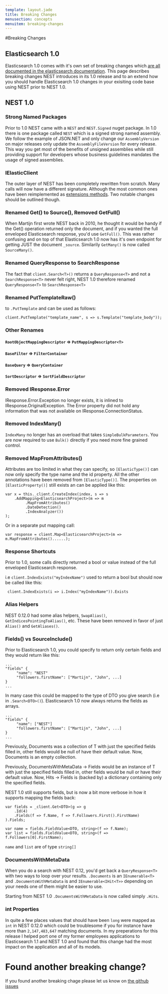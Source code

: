 ```yaml
---
template: layout.jade
title: Breaking Changes
menusection: concepts
menuitem: breaking-changes
---
```


#Breaking Changes

## Elasticsearch 1.0

Elasticsearch 1.0 comes with it's own set of breaking changes which [are all documented in the elasticsearch documentation](http://www.elasticsearch.org/guide/en/elasticsearch/reference/1.x/breaking-changes.html). This page describes breaking changes NEST introduces in its 1.0 release and to an extend how you should handle Elasticsearch 1.0 changes in your exisiting code base using NEST prior to NEST 1.0.

## NEST 1.0

### Strong Named Packages

Prior to 1.0 NEST came with a `NEST` and `NEST.Signed` nuget package. In 1.0 there is one package called `NEST` which is a signed strong named assembly. We follow the example of JSON.NET and only change our `AssemblyVersion` on major releases only update the `AssemblyFileVersion` for every release. This way you get most of the benefits of unsigned assemblies while still providing support for developers whose business guidelines mandates the usage of signed assemblies.


### IElasticClient

The outer layer of NEST has been completely rewritten from scratch. Many calls will now have a different signature. Although the most common ones have been reimplemented as [extensions methods](http://github.com/elasticsearch/elasticsearch-net/tree/master/src/Nest/ConvenienceExtensions). Two notable changes should be outlined though. 

### Renamed Get() to Source(), Removed GetFull()
When Martijn first wrote NEST back in 2010, he thought it would be handy if the Get() operation returned only the document, and if you wanted the full enveloped Elasticsearch response, you'd use `GetFull()`. This was rather confusing and on top of that Elasticsearch 1.0 now has it's own endpoint for getting JUST the document `_source`.
Similarily `GetMany()` is now called `SourceMany()`.

### Renamed QueryResponse to SearchResponse

The fact that `client.Search<T>()` returns a `QueryResponse<T>` and not a `SearchResponse<T>` never felt right, NEST 1.0 therefore renamed `QueryResponse<T>` to `SearchResponse<T>`

### Renamed PutTemplateRaw()

to `.PutTemplate` and can be used as follows:

    client.PutTemplate("template_name", s => s.Template("template_body"));

### Other Renames

#### `RootObjectMappingDescriptor` => `PutMappingDescriptor<T>`
#### `BaseFilter` => `FilterContainer`
#### `BaseQuery` => `QueryContainer`
#### `SortDescriptor` => `SortFieldDescriptor`

### Removed IResponse.Error

IResponse.Error.Exception no longer exists, it is inlined to IResponse.OriginalException. The Error property did not hold any information that was not available on IResponse.ConnectionStatus.

### Removed IndexMany()

`IndexMany` no longer has an overload that takes `SimpleBulkParameters`.  You are now required to use `Bulk()` directly if you need more fine grained control.

### Removed MapFromAttributes()

Attributes are too limited in what they can specify, so `[ElasticType()]` can now only specify the type name and the id property.
All the other annotations have been removed from `[ElasticType()]`. The properties on `[ElasticProperty()]` still exists an can be applied like this:

    var x = this._client.CreateIndex(index, s => s
        .AddMapping<ElasticsearchProject>(m => m
             .MapFromAttributes()
             .DateDetection()
             .IndexAnalyzer())
    );

Or in a separate put mapping call:

    var response = client.Map<ElasticsearchProject>(m => m.MapFromAttributes()......);

### Response Shortcuts

Prior to 1.0, some calls directly returned a bool or value instead of the full enveloped Elasticsearch response.

i.e `client.IndexExists("myIndexName")` used to return a bool but should now be called like this:

     client.IndexExists(i => i.Index("myIndexName")).Exists

### Alias Helpers

NEST 0.12.0 had some alias helpers, `SwapAlias()`, `GetIndicesPointingToAlias()`, etc.  These have been removed in favor of just `Alias()` and `GetAliases()`.

### Fields() vs SourceInclude()

Prior to Elasticsearch 1.0, you could specify to return only certain fields and they would return like this:

    ...
    "fields" {
         "name": "NEST"
         "followers.firstName": ["Martijn", "John", ...]
    }
    ...


In many case this could be mapped to the type of DTO you give search (i.e in `.Search<DTO>()`). Elasticsearch 1.0 now always returns the fields as arrays.

    ...
    "fields" {
         "name": ["NEST"]
         "followers.firstName": ["Martijn", "John", ...]
    }
    ...

Previously, Documents was a collection of T with just the specified fields filled in, other fields would be null of have their default value. Now, Documents is an empty collection.

Previously, DocumentsWithMetaData -> Fields would be an instance of T with just the specified fields filled in, other fields would be null or have their default value. Now, Hits -> Fields is (backed by) a dictionary containing only the specified fields.

NEST 1.0 still supports fields, but is now a bit more verbose in how it supports mapping the fields back:


    var fields = _client.Get<DTO>(g => g
        .Id(4)
        .Fields(f => f.Name, f => f.Followers.First().FirstName)
    ).Fields;

    var name = fields.FieldValue<DTO, string>(f => f.Name);
    var list = fields.FieldValue<DTO, string>(f => f.Followers[0].FirstName);

`name` and `list` are of type `string[]` 

### DocumentsWithMetaData

When you do a search with NEST 0.12, you'd get back a `QueryResponse<T>` with two ways to loop over your results. `.Documents` is an `IEnumerable<T>` and `.DocumentsWithMetaData` is and `IEnumerable<IHit<T>>` depending on your needs one of them might be easier to use.

Starting from NEST 1.0 `.DocumentsWithMetaData` is now called simply `.Hits`.

### int Properties

In quite a few places values that should have been `long` were mapped as `int` in NEST 0.12.0 which could be troublesome if you for instance have more than `2,147,483,647` matching documents. In my preperations for this release I helped port one of my former employees applications to Elasticsearch 1.1 and NEST 1.0 and found that this change had the most impact on the application and all of its models. 

### 

# Found another breaking change?

If you found another breaking chage please let us know on [the github issues](http://www.github.com/elasticsearch/elasticsearch-net/issues)
 
